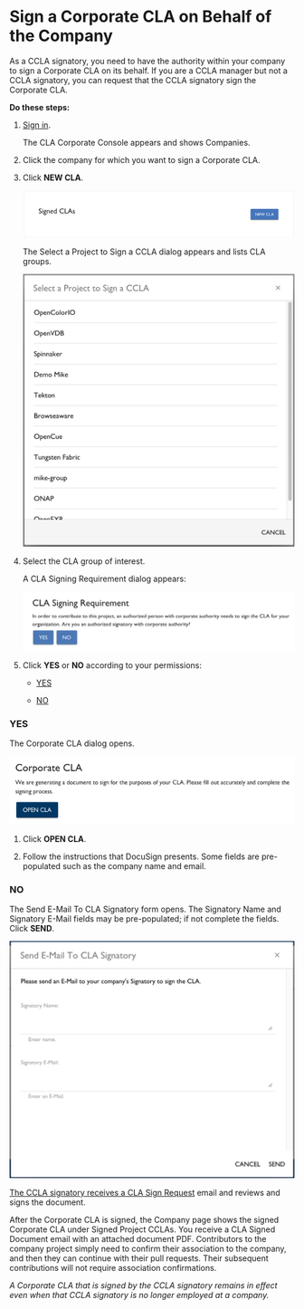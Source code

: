 # Sign a Corporate CLA on Behalf of the Company
As a CCLA signatory, you need to have the authority within your company to sign a Corporate CLA on its behalf. If you are a CCLA manager but not a CCLA signatory, you can request that the CCLA signatory sign the Corporate CLA.

**Do these steps:**

1. [Sign in](Sign-In-to-the-CLA-Corporate-Console.md).

   The CLA Corporate Console appears and shows Companies.

1. Click the company for which you want to sign a Corporate CLA.

1. Click **NEW CLA**.

   ![New CLA](imgs/CLA-New-CLA.png)

   The Select a Project to Sign a CCLA dialog appears and lists CLA groups.

   ![Select a Project to Sign a CCLA](imgs/CLA-Select-a-Project-to-Sign-a-CCLA.png)

1. Select the CLA group of interest.

   A CLA Signing Requirement dialog appears:

   ![CLA Signing Requirement](imgs/CLA-Signing-Requirement.png)

1. Click **YES** or **NO** according to your permissions:

    + [YES](#yes)

    + [NO](#no)

### YES

The Corporate CLA dialog opens.

   ![Corporate CLA dialog](imgs/CLA-Corporate-CLA-OPEN-CLA.png)   

1. Click **OPEN CLA**.

1. Follow the instructions that DocuSign presents. Some fields are pre-populated such as the company name and email.

### NO

The Send E-Mail To CLA Signatory form opens. The Signatory Name and Signatory E-Mail fields may be pre-populated; if not complete the fields. Click **SEND**.

![Send E-Mail To CCLA Signatory](imgs/CLA-Send-E-Mail-To-CLA-Signatory.png)

[The CCLA signatory receives a CLA Sign Request](Review-and-Sign-a-Corporate-CLA-by-Request.md) email and reviews and signs the document.

After the Corporate CLA is signed, the Company page shows the signed Corporate CLA under Signed Project CCLAs. You receive a CLA Signed Document email with an attached document PDF. Contributors to the company project simply need to confirm their association to the company, and then they can continue with their pull requests. Their subsequent contributions will not require association confirmations.

*A Corporate CLA that is signed by the CCLA signatory remains in effect even when that CCLA signatory is no longer employed at a company.*